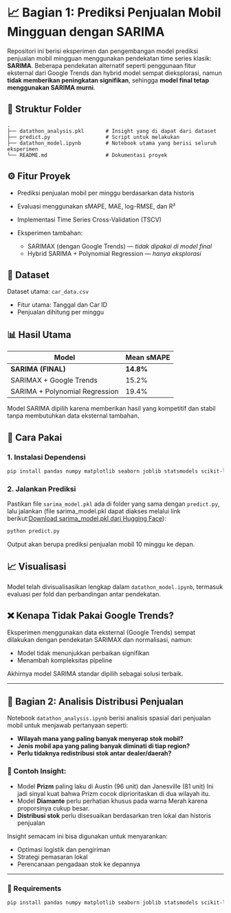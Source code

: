 # 📈 Bagian 1: Prediksi Penjualan Mobil Mingguan dengan SARIMA

Repositori ini berisi eksperimen dan pengembangan model prediksi penjualan mobil mingguan menggunakan pendekatan time series klasik: **SARIMA**. Beberapa pendekatan alternatif seperti penggunaan fitur eksternal dari Google Trends dan hybrid model sempat dieksplorasi, namun **tidak memberikan peningkatan signifikan**, sehingga **model final tetap menggunakan SARIMA murni**.

## 📂 Struktur Folder

```
.
├── datathon_analysis.pkl       # Insight yang di dapat dari dataset
├── predict.py                  # Script untuk melakukan
├── datathon_model.ipynb        # Notebook utama yang berisi seluruh eksperimen
└── README.md                   # Dokumentasi proyek
```

## ⚙️ Fitur Proyek

* Prediksi penjualan mobil per minggu berdasarkan data historis
* Evaluasi menggunakan sMAPE, MAE, log-RMSE, dan R²
* Implementasi Time Series Cross-Validation (TSCV)
* Eksperimen tambahan:

  * SARIMAX (dengan Google Trends) — *tidak dipakai di model final*
  * Hybrid SARIMA + Polynomial Regression — *hanya eksplorasi*

## 🧪 Dataset

Dataset utama: `car_data.csv`

* Fitur utama: Tanggal dan Car ID
* Penjualan dihitung per minggu

## 📊 Hasil Utama

| Model                          | Mean sMAPE  |
| ------------------------------ | ----------- |
| **SARIMA (FINAL)**             | **14.8%** |
| SARIMAX + Google Trends        | 15.2%     |
| SARIMA + Polynomial Regression | 19.4%    |

Model SARIMA dipilih karena memberikan hasil yang kompetitif dan stabil tanpa membutuhkan data eksternal tambahan.

## 🧠 Cara Pakai

### 1. Instalasi Dependensi

```bash
pip install pandas numpy matplotlib seaborn joblib statsmodels scikit-learn
```

### 2. Jalankan Prediksi

Pastikan file `sarima_model.pkl` ada di folder yang sama dengan `predict.py`, lalu jalankan (file sarima_model.pkl dapat diakses melalui link berikut:[Download sarima_model.pkl dari Hugging Face](https://huggingface.co/Elvin-Aurelio/Model_GACHAML/tree/main/sarima_project)):

```bash
python predict.py
```

Output akan berupa prediksi penjualan mobil 10 minggu ke depan.

## 📈 Visualisasi

Model telah divisualisasikan lengkap dalam `datathon_model.ipynb`, termasuk evaluasi per fold dan perbandingan antar pendekatan.

## ❌ Kenapa Tidak Pakai Google Trends?

Eksperimen menggunakan data eksternal (Google Trends) sempat dilakukan dengan pendekatan SARIMAX dan normalisasi, namun:

* Model tidak menunjukkan perbaikan signifikan
* Menambah kompleksitas pipeline

Akhirnya model SARIMA standar dipilih sebagai solusi terbaik.


---

## 🧠 Bagian 2: Analisis Distribusi Penjualan

Notebook `datathon_analysis.ipynb` berisi analisis spasial dari penjualan mobil untuk menjawab pertanyaan seperti:

* **Wilayah mana yang paling banyak menyerap stok mobil?**
* **Jenis mobil apa yang paling banyak diminati di tiap region?**
* **Perlu tidaknya redistribusi stok antar dealer/daerah?**

### 📍 Contoh Insight:

* Model **Prizm** paling laku di Austin (96 unit) dan Janesville (81 unit) Ini jadi sinyal kuat bahwa Prizm cocok diprioritaskan di dua wilayah itu.
* Model **Diamante** perlu perhatian khusus pada warna Merah karena proporsinya cukup besar.
* **Distribusi stok** perlu disesuaikan berdasarkan tren lokal dan historis penjualan

Insight semacam ini bisa digunakan untuk menyarankan:

* Optimasi logistik dan pengiriman
* Strategi pemasaran lokal
* Perencanaan pengadaan stok ke depannya

---
### 🧰 Requirements
```bash
pip install pandas numpy matplotlib seaborn joblib statsmodels scikit-learn gender-guesser pytrends
```

